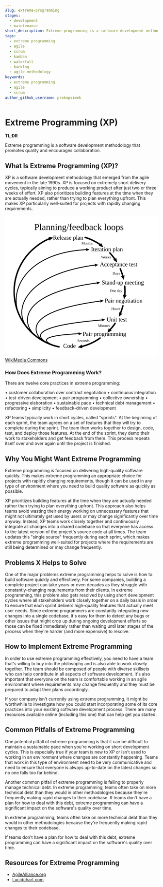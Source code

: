 ```yaml
---
slug: extreme-programming
stages:
  - development
  - maintenance
short_description: Extreme programming is a software development methodology that promotes quality and encourages collaboration.
tags:
  - extreme programming
  - agile
  - scrum
  - kanban
  - waterfall
  - backlog
  - agile methodology
keywords:
  - extreme programming
  - agile
  - scrum
author_github_username: prokopsimek
---
```


# Extreme Programming (XP)

**TL;DR**

Extreme programming is a software development methodology that promotes quality and encourages collaboration.

## What Is Extreme Programming (XP)?

XP is a software development methodology that emerged from the agile movement in the late 1990s. XP is focused on extremely short delivery cycles, typically aiming to produce a working product after just two or three weeks of effort. XP also prioritizes building features at the time when they are actually needed, rather than trying to plan everything upfront. This makes XP particularly well-suited for projects with rapidly changing requirements.

![Extreme Programming](/files/extreme_programming.svg)
[WikiMedia Commons](https://commons.wikimedia.org/)

### How Does Extreme Programming Work?

There are twelve core practices in extreme programming:

• customer collaboration over contract negotiation
• continuous integration
• test-driven development
• pair programming
• collective ownership
• progressive elaboration
• sustainable pace
• technical debt management
• refactoring
• simplicity
• feedback-driven development

XP teams typically work in short cycles, called "sprints". At the beginning of each sprint, the team agrees on a set of features that they will try to complete during the sprint. The team then works together to design, code, test, and deploy those features. At the end of the sprint, they demo their work to stakeholders and get feedback from them. This process repeats itself over and over again until the project is finished.

## Why You Might Want Extreme Programming

Extreme programming is focused on delivering high-quality software quickly. This makes extreme programming an appropriate choice for projects with rapidly changing requirements, though it can be used in any type of environment where you need to build quality software as quickly as possible.

XP prioritizes building features at the time when they are actually needed rather than trying to plan everything upfront. This approach also helps teams avoid wasting their energy working on unnecessary features that might not ultimately get used by users or may change significantly over time anyway. Instead, XP teams work closely together and continuously integrate all changes into a shared codebase so that everyone has access to the latest version of the project's source code at all times. The team updates this "single source" frequently during each sprint, which makes extreme programming well-suited for projects where the requirements are still being determined or may change frequently.

## Problems X Helps to Solve

One of the major problems extreme programming helps to solve is how to build software quickly and effectively. For some companies, building a complete project can take years or even decades as they struggle with constantly-changing requirements from their clients. In extreme programming, this problem also gets resolved by using short development cycles where all stakeholders work closely together on a daily basis in order to ensure that each sprint delivers high-quality features that actually meet user needs. Since extreme programmers are constantly integrating new changes into a single codebase, it's easy for them to detect any bugs or other issues that might crop up during ongoing development efforts so those can be fixed immediately rather than waiting until later stages of the process when they're harder (and more expensive) to resolve.

## How to Implement Extreme Programming

In order to use extreme programming effectively, you need to have a team that's willing to buy into the philosophy and is also able to work closely together. The team should be composed of people with diverse skillsets who can help contribute in all aspects of software development. It's also important that everyone on the team is comfortable working in an agile environment where requirements may change frequently and they must be prepared to adapt their plans accordingly.

If your company isn't currently using extreme programming, it might be worthwhile to investigate how you could start incorporating some of its core practices into your existing software development process. There are many resources available online (including this one) that can help get you started.

## Common Pitfalls of Extreme Programming

One potential pitfall of extreme programming is that it can be difficult to maintain a sustainable pace when you're working on short development cycles. This is especially true if your team is new to XP or isn't used to working in an environment where changes are constantly happening. Teams that work in this type of environment need to be very communicative and need to ensure that everyone is always up-to-date on the latest changes so no one falls too far behind.

Another common pitfall of extreme programming is failing to properly manage technical debt. In extreme programming, teams often take on more technical debt than they would in other methodologies because they're frequently making rapid changes to their codebase. If teams don't have a plan for how to deal with this debt, extreme programming can have a significant impact on the software's quality over time.

In extreme programming, teams often take on more technical debt than they would in other methodologies because they're frequently making rapid changes to their codebase.

If teams don't have a plan for how to deal with this debt, extreme programming can have a significant impact on the software's quality over time.

## Resources for Extreme Programming

- [AgileAlliance.org](https://www.agilealliance.org/glossary/xp/)
- [Lucidchart.com](https://www.lucidchart.com/blog/what-is-extreme-programming)






